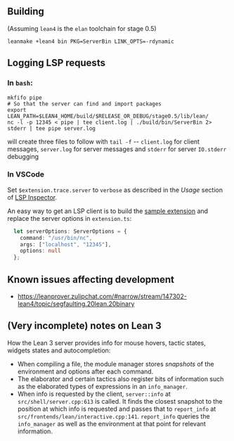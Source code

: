 ## Building

(Assuming `lean4` is the `elan` toolchain for stage 0.5)
```
leanmake +lean4 bin PKG=ServerBin LINK_OPTS=-rdynamic
```

## Logging LSP requests

### In `bash`:

```
mkfifo pipe
# So that the server can find and import packages
export LEAN_PATH=$LEAN4_HOME/build/$RELEASE_OR_DEBUG/stage0.5/lib/lean/
nc -l -p 12345 < pipe | tee client.log | ./build/bin/ServerBin 2> stderr | tee pipe server.log
```
will create three files to follow with `tail -f` -- `client.log` for client messages, `server.log` for server messages and `stderr` for server `IO.stderr` debugging

### In VSCode

Set `$extension.trace.server` to `verbose` as described in the *Usage* section of [LSP Inspector](https://microsoft.github.io/language-server-protocol/inspector/).

An easy way to get an LSP client is to build the [sample extension](https://github.com/Microsoft/vscode-extension-samples/tree/master/lsp-sample) and replace the server options in `extension.ts`:

```typescript
  let serverOptions: ServerOptions = {
    command: "/usr/bin/nc",
    args: ["localhost", "12345"],
    options: null
  };
```

## Known issues affecting development

- https://leanprover.zulipchat.com/#narrow/stream/147302-lean4/topic/segfaulting.20lean.20binary

## (Very incomplete) notes on Lean 3

How the Lean 3 server provides info for mouse hovers, tactic states, widgets states and autocompletion:
- When compiling a file, the module manager stores *snapshots* of the environment and options
  after each command.
- The elaborator and certain tactics also register bits of information such as the elaborated types
  of expressions in an `info_manager`.
- When info is requested by the client, `server::info` at `src/shell/server.cpp:613` is called.
  It finds the closest snapshot to the position at which info is requested and passes
  that to `report_info` at `src/frontends/lean/interactive.cpp:141`. `report_info` queries
  the `info_manager` as well as the environment at that point for relevant information.
